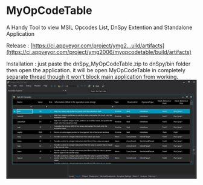 # MyOpCodeTable
A Handy Tool to view MSIL Opcodes List, DnSpy Extention and Standalone Application

Release : [https://ci.appveyor.com/project/ymg2...uild/artifacts](https://ci.appveyor.com/project/ymg2006/myopcodetable/build/artifacts)

Installation : just paste the dnSpy_MyOpCodeTable.zip to dnSpy/bin folder then open the application. it will be open MyOpCodeTable in completely separate thread though it won't block main application from working.
![Alt text](Screenshot.png?raw=true "Screenshot")
